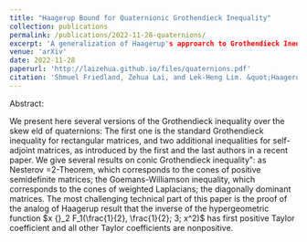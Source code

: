 ```yaml
---
title: "Haagerup Bound for Quaternionic Grothendieck Inequality"
collection: publications
permalink: /publications/2022-11-28-quaternions/
excerpt: 'A generalization of Haagerup's approarch to Grothendieck Inequality for quaternions.'
venue: 'arXiv'
date: 2022-11-28
paperurl: 'http://laizehua.github.io/files/quaternions.pdf'
citation: 'Shmuel Friedland, Zehua Lai, and Lek-Heng Lim. &quot;Haagerup Bound for Quaternionic Grothendieck Inequality.&quot; preprint (2022).'
---
```

Abstract:

We present here several versions of the Grothendieck inequality over the skew eld of
quaternions: The first one is the standard Grothendieck inequality for rectangular matrices, and two
additional inequalities for self-adjoint matrices, as introduced by the first and the last authors in a
recent paper. We give several results on conic Grothendieck inequality": as Nesterov =2-Theorem,
which corresponds to the cones of positive semidefinite matrices; the Goemans-Williamson inequality,
which corresponds to the cones of weighted Laplacians; the diagonally dominant matrices. The
most challenging technical part of this paper is the proof of the analog of Haagerup result that the
inverse of the hypergeometric function $x {}_2 F_1(\frac{1}{2}, \frac{1}{2}; 3; x^2)$ has first positive Taylor coefficient and all other Taylor coefficients are nonpositive.

